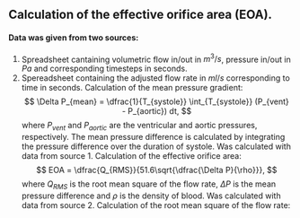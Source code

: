 ## Calculation of the effective orifice area (EOA).
#### Data was given from two sources:
1. Spreadsheet cantaining volumetric flow in/out in $m^3/s$, pressure in/out in $Pa$ and corresponding timesteps in seconds.
2. Spereadsheet containing the adjusted flow rate in $ml/s$ corresponding to time in seconds. Calculation of the mean pressure gradient:
$$
\Delta P_{mean} = \dfrac{1}{T_{systole}} \int_{T_{systole}} (P_{vent} - P_{aortic}) dt,
$$
where $P_{vent}$ and $P_{aortic}$ are the ventricular and aortic pressures, respectively. The mean pressure difference is calculated by integrating the pressure difference over the duration of systole. Was calculated with data from source 1. Calculation of the effective orifice area:
$$
EOA = \dfrac{Q_{RMS}}{51.6\sqrt{\dfrac{\Delta P}{\rho}}},
$$
where $Q_{RMS}$ is the root mean square of the flow rate, $\Delta P$ is the mean pressure difference and $\rho$ is the density of blood. Was calculated with data from source 2. Calculation of the root mean square of the flow rate: